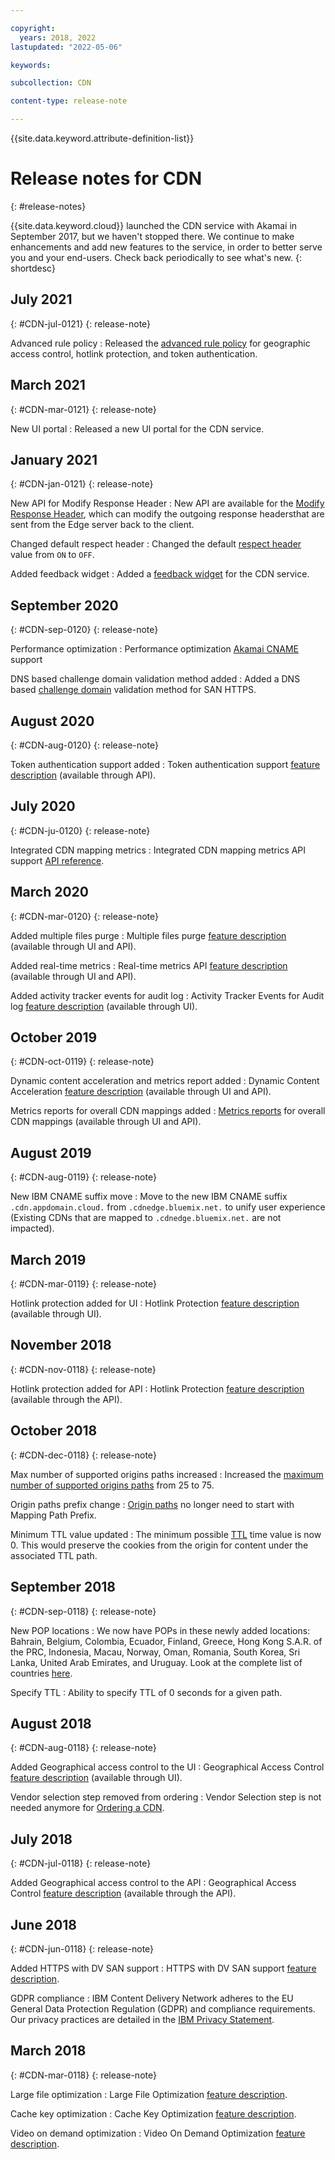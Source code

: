 ```yaml
---

copyright:
  years: 2018, 2022
lastupdated: "2022-05-06"

keywords:

subcollection: CDN

content-type: release-note

---
```


{{site.data.keyword.attribute-definition-list}}

# Release notes for CDN
{: #release-notes}

{{site.data.keyword.cloud}} launched the CDN service with Akamai in September 2017, but we haven't stopped there. We continue to make enhancements and add new features to the service, in order to better serve you and your end-users. Check back periodically to see what's new.
{: shortdesc}

## July 2021
{: #CDN-jul-0121}
{: release-note}

Advanced rule policy
:    Released the [advanced rule policy](/docs/CDN?topic=CDN-setting-advanced-rules) for geographic access control, hotlink protection, and token authentication.

## March 2021
{: #CDN-mar-0121}
{: release-note}

New UI portal
:    Released a new UI portal for the CDN service.

## January 2021
{: #CDN-jan-0121}
{: release-note}

New API for Modify Response Header
:    New API are available for the [Modify Response Header](/docs/CDN?topic=CDN-about-content-delivery-networks-cdn-#modify-response-header), which can modify the outgoing response headersthat are sent from the Edge server back to the client.

Changed default respect header
:    Changed the default [respect header](/docs/CDN?topic=CDN-about-content-delivery-networks-cdn-#respect-headers) value from `ON` to `OFF`.

Added feedback widget
:    Added a [feedback widget](/docs/overview?topic=overview-feedback) for the CDN service.

## September 2020
{: #CDN-sep-0120}
{: release-note}

Performance optimization
:    Performance optimization [Akamai CNAME](/docs/CDN?topic=CDN-next-steps-after-ordering#akamai-cname) support

DNS based challenge domain validation method added
:    Added a DNS based [challenge domain](/docs/CDN?topic=CDN-completing-domain-control-validation-for-https-with-dv-san#challenge-domain) validation method for SAN HTTPS.

## August 2020
{: #CDN-aug-0120}
{: release-note}

Token authentication support added
:    Token authentication support [feature description](/docs/CDN?topic=CDN-about-content-delivery-networks-cdn-#token-authentication) (available through API).

## July 2020
{: #CDN-ju-0120}
{: release-note}

Integrated CDN mapping metrics
:    Integrated CDN mapping metrics API support [API reference](/docs/CDN?topic=CDN-cdn-api-reference#getmappingintegratedmetrics).

## March 2020
{: #CDN-mar-0120}
{: release-note}

Added multiple files purge
:    Multiple files purge [feature description](/docs/CDN?topic=CDN-about-content-delivery-networks-cdn-#purge-cached-content) (available through UI and API).

Added real-time metrics
:    Real-time metrics API [feature description](/docs/CDN?topic=CDN-metrics) (available through UI and API).

Added activity tracker events for audit log
:    Activity Tracker Events for Audit log [feature description](/docs/CDN?topic=CDN-at_events) (available through UI).

## October 2019
{: #CDN-oct-0119}
{: release-note}

Dynamic content acceleration and metrics report added
:    Dynamic Content Acceleration [feature description](/docs/CDN?topic=CDN-about-content-delivery-networks-cdn-#dynamic-content-acceleration-description) (available through UI and API).

Metrics reports for overall CDN mappings added
:    [Metrics reports](/docs/CDN?topic=CDN-metrics) for overall CDN mappings (available through UI and API).

## August 2019
{: #CDN-aug-0119}
{: release-note}

New IBM CNAME suffix move
:    Move to the new IBM CNAME suffix `.cdn.appdomain.cloud.` from `.cdnedge.bluemix.net.` to unify user experience (Existing CDNs that are mapped to `.cdnedge.bluemix.net.` are not impacted).

## March 2019
{: #CDN-mar-0119}
{: release-note}

Hotlink protection added for UI
:    Hotlink Protection [feature description](/docs/CDN?topic=CDN-about-content-delivery-networks-cdn-#hotlink-protection) (available through UI).

## November 2018
{: #CDN-nov-0118}
{: release-note}

Hotlink protection added for API
:    Hotlink Protection [feature description](/docs/CDN?topic=CDN-about-content-delivery-networks-cdn-#hotlink-protection) (available through the API).

## October 2018
{: #CDN-dec-0118}
{: release-note}

Max number of supported origins paths increased
:    Increased the [maximum number of supported origins paths](/docs/CDN?topic=CDN-known-limitations#known-limitations) from 25 to 75.

Origin paths prefix change
:    [Origin paths](/docs/CDN?topic=CDN-adding-origin-path-details) no longer need to start with Mapping Path Prefix.

Minimum TTL value updated
:    The minimum possible [TTL](/docs/CDN?topic=CDN-setting-content-caching-time-using-time-to-live) time value is now 0. This would preserve the cookies from the origin for content under the associated TTL path.

## September 2018
{: #CDN-sep-0118}
{: release-note}

New POP locations
:    We now have POPs in these newly added locations: Bahrain, Belgium, Colombia, Ecuador, Finland, Greece, Hong Kong S.A.R. of the PRC, Indonesia, Macau, Norway, Oman, Romania, South Korea, Sri Lanka, United Arab Emirates, and Uruguay. Look at the complete list of countries [here](/docs/CDN?topic=CDN-list-of-edge-servers#list-of-edge-servers).

Specify TTL
:    Ability to specify TTL of 0 seconds for a given path.

## August 2018
{: #CDN-aug-0118}
{: release-note}

Added Geographical access control to the UI
:    Geographical Access Control [feature description](/docs/CDN?topic=CDN-about-content-delivery-networks-cdn-#geographical-access-control) (available through UI).

Vendor selection step removed from ordering
:    Vendor Selection step is not needed anymore for [Ordering a CDN](/docs/CDN?topic=CDN-order-a-cdn).

## July 2018
{: #CDN-jul-0118}
{: release-note}

Added Geographical access control to the API
:    Geographical Access Control [feature description](/docs/CDN?topic=CDN-about-content-delivery-networks-cdn-#geographical-access-control) (available through the API).

## June 2018
{: #CDN-jun-0118}
{: release-note}

Added HTTPS with DV SAN support
:    HTTPS with DV SAN support [feature description](/docs/CDN?topic=CDN-about-content-delivery-networks-cdn-#https-protocol-support).

GDPR compliance
:    IBM Content Delivery Network adheres to the EU General Data Protection Regulation (GDPR) and compliance requirements. Our privacy practices are detailed in the [IBM Privacy Statement](https://www.ibm.com/privacy/us/en/).

## March 2018
{: #CDN-mar-0118}
{: release-note}

Large file optimization
:    Large File Optimization [feature description](/docs/CDN?topic=CDN-about-content-delivery-networks-cdn-#large-file-optimization).

Cache key optimization
:    Cache Key Optimization [feature description](/docs/CDN?topic=CDN-about-content-delivery-networks-cdn-#cache-key-optimization).

Video on demand optimization
:    Video On Demand Optimization [feature description](/docs/CDN?topic=CDN-about-content-delivery-networks-cdn-#video-on-demand).
